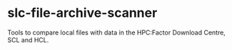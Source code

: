 # slc-file-archive-scanner
Tools to compare local files with data in the HPC:Factor Download Centre, SCL and HCL.
